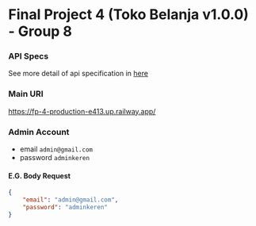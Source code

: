 # Final Project 4 (Toko Belanja v1.0.0) - Group 8

### API Specs

See more detail of api specification in [here](https://fp-4-production-e413.up.railway.app/swagger/index.html)

### Main URI

https://fp-4-production-e413.up.railway.app/

### Admin Account

- email `admin@gmail.com`
- password `adminkeren`

#### E.G. Body Request

```json
{
	"email": "admin@gmail.com",
	"password": "adminkeren"
}
```
